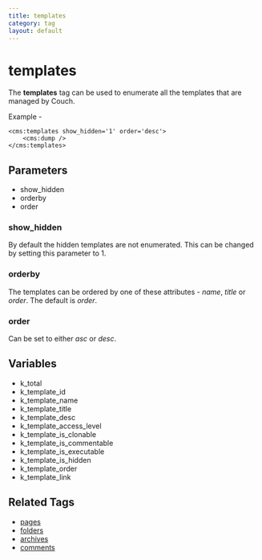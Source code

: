 ```yaml
---
title: templates
category: tag
layout: default
---
```


# templates

The **templates** tag can be used to enumerate all the templates that are managed by Couch.

Example -

```
<cms:templates show_hidden='1' order='desc'>
    <cms:dump />
</cms:templates>
```

## Parameters

*   show\_hidden
*   orderby
*   order

### show_hidden

By default the hidden templates are not enumerated. This can be changed by setting this parameter to 1\.

### orderby

The templates can be ordered by one of these attributes - _name_, _title_ or _order_. The default is _order_.

### order

Can be set to either _asc_ or _desc_.

## Variables

*   k\_total
*   k\_template\_id
*   k\_template\_name
*   k\_template\_title
*   k\_template\_desc
*   k\_template\_access\_level
*   k\_template\_is\_clonable
*   k\_template\_is\_commentable
*   k\_template\_is\_executable
*   k\_template\_is\_hidden
*   k\_template\_order
*   k\_template\_link

## Related Tags

*   [pages](../pages.html)
*   [folders](../folders.html)
*   [archives](../archives.html)
*   [comments](../comments.html)
